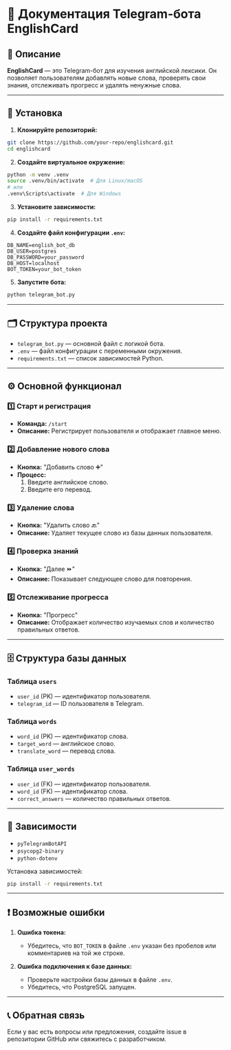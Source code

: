 # 📄 Документация Telegram-бота EnglishCard

## 📌 Описание

**EnglishCard** — это Telegram-бот для изучения английской лексики. Он позволяет пользователям добавлять новые слова, проверять свои знания, отслеживать прогресс и удалять ненужные слова.

---

## 🚀 Установка

1. **Клонируйте репозиторий:**

```bash
git clone https://github.com/your-repo/englishcard.git
cd englishcard
```

2. **Создайте виртуальное окружение:**

```bash
python -m venv .venv
source .venv/bin/activate  # Для Linux/macOS
# или
.venv\Scripts\activate  # Для Windows
```

3. **Установите зависимости:**

```bash
pip install -r requirements.txt
```

4. **Создайте файл конфигурации `.env`:**

```env
DB_NAME=english_bot_db
DB_USER=postgres
DB_PASSWORD=your_password
DB_HOST=localhost
BOT_TOKEN=your_bot_token
```

5. **Запустите бота:**

```bash
python telegram_bot.py
```

---

## 🗂️ Структура проекта

- `telegram_bot.py` — основной файл с логикой бота.
- `.env` — файл конфигурации с переменными окружения.
- `requirements.txt` — список зависимостей Python.

---

## ⚙️ Основной функционал

### 1️⃣ Старт и регистрация

- **Команда:** `/start`
- **Описание:** Регистрирует пользователя и отображает главное меню.

### 2️⃣ Добавление нового слова

- **Кнопка:** "Добавить слово ➕"
- **Процесс:**
  1. Введите английское слово.
  2. Введите его перевод.

### 3️⃣ Удаление слова

- **Кнопка:** "Удалить слово 🔙"
- **Описание:** Удаляет текущее слово из базы данных пользователя.

### 4️⃣ Проверка знаний

- **Кнопка:** "Далее ⏩"
- **Описание:** Показывает следующее слово для повторения.

### 5️⃣ Отслеживание прогресса

- **Кнопка:** "Прогресс"
- **Описание:** Отображает количество изучаемых слов и количество правильных ответов.

---

## 🗄️ Структура базы данных

### Таблица `users`

- `user_id` (PK) — идентификатор пользователя.
- `telegram_id` — ID пользователя в Telegram.

### Таблица `words`

- `word_id` (PK) — идентификатор слова.
- `target_word` — английское слово.
- `translate_word` — перевод слова.

### Таблица `user_words`

- `user_id` (FK) — идентификатор пользователя.
- `word_id` (FK) — идентификатор слова.
- `correct_answers` — количество правильных ответов.

---

## 🧩 Зависимости

- `pyTelegramBotAPI`
- `psycopg2-binary`
- `python-dotenv`

Установка зависимостей:

```bash
pip install -r requirements.txt
```

---

## ❗ Возможные ошибки

1. **Ошибка токена:**
   
   - Убедитесь, что `BOT_TOKEN` в файле `.env` указан без пробелов или комментариев на той же строке.

2. **Ошибка подключения к базе данных:**

   - Проверьте настройки базы данных в файле `.env`.
   - Убедитесь, что PostgreSQL запущен.

---

## 📞 Обратная связь

Если у вас есть вопросы или предложения, создайте issue в репозитории GitHub или свяжитесь с разработчиком.


